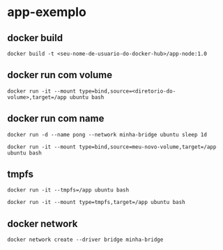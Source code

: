 # app-exemplo

## docker build

```
docker build -t <seu-nome-de-usuario-do-docker-hub>/app-node:1.0
```

## docker run com volume

```
docker run -it --mount type=bind,source=<diretorio-do-volume>,target=/app ubuntu bash
```

## docker run com name
```
docker run -d --name pong --network minha-bridge ubuntu sleep 1d
```

```
docker run -it --mount type=bind,source=meu-novo-volume,target=/app ubuntu bash
```

## tmpfs

```
docker run -it --tmpfs=/app ubuntu bash
```

```
docker run -it --mount type=tmpfs,target=/app ubuntu bash
```

## docker network

```
docker network create --driver bridge minha-bridge
```